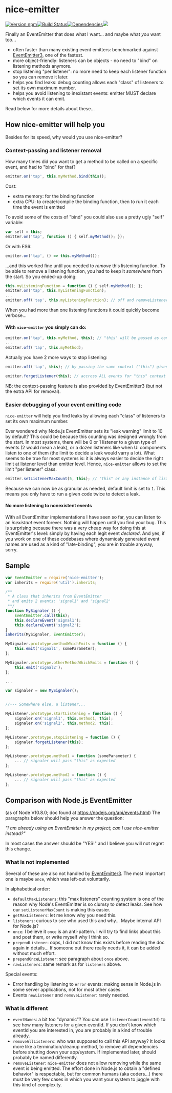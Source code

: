 # nice-emitter
[![Version npm](https://img.shields.io/npm/v/nice-emitter.svg?style=flat-square)](https://www.npmjs.com/package/nice-emitter)[![Build Status](https://travis-ci.org/kubicle/nice-emitter.svg?branch=master)](https://travis-ci.org/kubicle/nice-emitter)[![Dependencies](https://img.shields.io/david/kubicle/nice-emitter.svg)](https://david-dm.org/kubicle/nice-emitter)<a href="https://codeclimate.com/github/kubicle/nice-emitter/test_coverage"><img src="https://api.codeclimate.com/v1/badges/45b1a8464d385e78e6a6/test_coverage" /></a>

Finally an EventEmitter that does what I want... and maybe what *you* want too...

- often faster than many existing event emitters: benchmarked against [EventEmitter3](https://github.com/primus/eventemitter3), one of the fastest.
- more object-friendly: listeners can be objects - no need to "bind" on listening methods anymore.
- stop listening "per listener": no more need to keep each listener function so you can remove it later.
- helps you find leaks: debug counting allows each "class" of listeners to set its own maximum number.
- helps you avoid listening to inexistant events: emitter MUST declare which events it can emit.

Read below for more details about these...

## How nice-emitter will help you
Besides for its speed, why would you use nice-emitter?

### Context-passing and listener removal
How many times did you want to get a method to be called on a specific event, and had to "bind" for that?
```JavaScript
emitter.on('tap', this.myMethod.bind(this));
```
Cost:
- extra memory: for the binding function
- extra CPU: to create/compile the binding function, then to run it each time the event is emitted

To avoid some of the costs of "bind" you could also use a pretty ugly "self" variable:
```JavaScript
var self = this;
emitter.on('tap', function () { self.myMethod(); });
```
Or with ES6:
```JavaScript
emitter.on('tap', () => this.myMethod());
```
...and this worked fine until you needed to *remove* this listening function.
To be able to remove a listening function, you had to keep it *somewhere* from the start. So you ended-up doing:
```JavaScript
this.myListeningFunction = function () { self.myMethod(); };
emitter.on('tap', this.myListeningFunction);
...
emitter.off('tap', this.myListeningFunction); // off and removeListener are synonyms
```
When you had more than one listening functions it could quickly become verbose...

#### With `nice-emitter` you simply can do:
```JavaScript
emitter.on('tap', this.myMethod, this); // "this" will be passed as context to myMethod
...
emitter.off('tap', this.myMethod);
```
Actually you have 2 more ways to stop listening:
```JavaScript
emitter.off('tap', this); // by passing the same context ("this") given to "on" earlier
```
```JavaScript
emitter.forgetListener(this); // accross ALL events for "this" context
```
NB: the context-passing feature is also provided by EventEmitter3 (but not the extra API for removal).

### Easier debugging of your event emitting code

`nice-emitter` will help you find leaks by allowing each "class" of listeners to set its own maximum number.

Ever wondered why Node.js EventEmitter sets its "leak warning" limit to 10 by default?
This could be because this counting was designed wrongly from the start.
In most systems, there will be 0 or 1 listener to a given type of events (2 would mean a leak), or a dozen listeners like when UI components listen to one of them (the limit to decide a leak would varry a lot).
What seems to be true for most systems is: it is always easier to decide the right limit at listener level than emitter level.
Hence, `nice-emitter` allows to set the limit "per listener" class.
```JavaScript
emitter.setListenerMaxCount(5, this); // "this" or any instance of listener's class
```
Because we can now be as granular as needed, default limit is set to `1`. This means you only have to run a given code twice to detect a leak.

#### No more listening to nonexistent events
With all EventEmitter implementations I have seen so far, you can listen to an *inexistant* event forever. Nothing will happen until you find your bug. This is surprising because there was a very cheap way for doing this at EventEmitter's level: simply by having each legit event *declared*.
And yes, if you work on one of these codebases where dynamicaly generated event names are used as a kind of "late-binding", you are in trouble anyway, sorry.


## Sample
```JavaScript
var EventEmitter = require('nice-emitter');
var inherits = require('util').inherits;

/**
 * A class that inherits from EventEmitter
 * and emits 2 events: 'signal1' and 'signal2'
 **/
function MySignaler () {
    EventEmitter.call(this);
    this.declareEvent('signal1');
    this.declareEvent('signal2');
}
inherits(MySignaler, EventEmitter);

MySignaler.prototype.methodWhichEmits = function () {
    this.emit('signal1', someParameter);
};

MySignaler.prototype.otherMethodWhichEmits = function () {
    this.emit('signal2');
};

...

var signaler = new MySignaler();


//--- Somewhere else, a listener...

MyListener.prototype.startListening = function () {
    signaler.on('signal1', this.method1, this);
    signaler.on('signal2', this.method2, this);
};

MyListener.prototype.stopListening = function () {
    signaler.forgetListener(this);
};

MyListener.prototype.method1 = function (someParameter) {
    ... // signaler will pass "this" as expected
};

MyListener.prototype.method2 = function () {
    ... // signaler will pass "this" as expected
};
```

## Comparison with Node.js EventEmitter
(as of Node V10.8.0; doc found at https://nodejs.org/api/events.html)
The paragraphs below should help you answer the question:

*"I am already using an EventEmitter in my project; can I use nice-emitter instead?"*

In most cases the answer should be "YES!" and I believe you will not regret this change.

### What is not implemented
Several of these are also not handled by [EventEmitter3](https://github.com/primus/eventemitter3). The most important one is maybe `once`, which was left-out voluntarily.

In alphabetical order:
- `defaultMaxListeners`: this "max listeners" counting system is one of the reason why Node's EventEmitter is so clumsy to detect leaks. See how our `setListenerMaxCount` is making this easier.
- `getMaxListeners`: let me know why you need this.
- `listeners`: curious to see who used this and why... Maybe internal API for Node.js?
- `once`: I believe it `once` is an anti-pattern. I will try to find links about this and post them, or write myself why I think so.
- `prependListener`: oops, I did not know this exists before reading the doc again in details... If someone out there really needs it, it can be added without much effort.
- `prependOnceListener`: see paragraph about `once` above.
- `rawListeners`: same remark as for `listeners` above.

Special events:
- Error handling by listening to `error` events: making sense in Node.js in some server applications, not for most other cases.
- Events `newListener` and `removeListener`: rarely needed.

### What is different
- `eventNames`: a bit too "dynamic"? You can use `listenerCount(eventId)` to see how many listeners for a given eventId. If you don't know which eventId you are interested in, you are probably in a kind of trouble already.
- `removeAllListeners`: who was supposed to call this API anyway? It looks more like a termination/cleanup method, to remove all dependencies before shutting down your app/system. If implemented later, should probably be named differently.
- `removeListener`: `nice-emitter` does not allow removing while the same event is being emitted. The effort done in Node.js to obtain a "defined behavior" is respectable, but for common humans (aka coders...) there must be very few cases in which you want your system to juggle with this kind of complexity.
